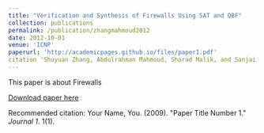 ```yaml
---
title: "Verification and Synthesis of Firewalls Using SAT and QBF"
collection: publications
permalink: /publication/zhangmahmoud2012
date: 2012-10-01
venue: 'ICNP'
paperurl: 'http://academicpages.github.io/files/paper1.pdf'
citation 'Shuyuan Zhang, Abdulrahman Mahmoud, Sharad Malik, and Sanjai Narain. (2009). &quot;Verification and Synthesis of Firewalls Using Sat and QBF&quot; <i>20th IEEE International Conference on Network Protocols (ICNP 2012)</i>.'
---
```


This paper is about Firewalls

[Download paper here](http://ma3mool.github.io/files/zhangmahmoud2012.pdf)

Recommended citation: Your Name, You. (2009). "Paper Title Number 1." <i>Journal 1</i>. 1(1).
